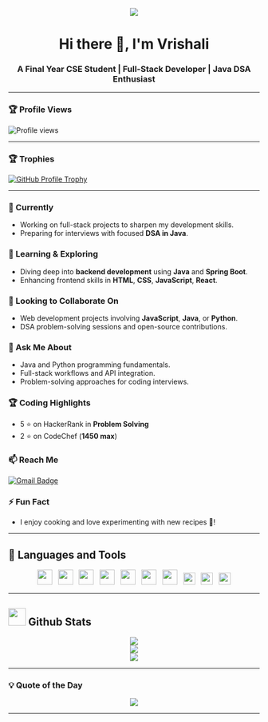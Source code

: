 <p align="center">
  <a href="https://github.com/Vrishali34">
    <img src="https://readme-typing-svg.herokuapp.com/?lines=Full-Stack%20Web%20Developer;DSA%20Enthusiast;Java%20and%20Python%20Lover;Always%20Learning%20New%20Things...&center=true&width=500&height=75">
  </a>
</p>

<h1 align="center">Hi there 👋, I'm Vrishali </h1>
<h3 align="center">A Final Year CSE Student | Full-Stack Developer | Java DSA Enthusiast</h3>

---

### 🏆 Profile Views  
![Profile views](https://komarev.com/ghpvc/?username=vrishali-jadhav&color=brightgreen)

---
### 🏆  Trophies  
<p align="left">
  <a href="https://github.com/ryo-ma/github-profile-trophy">
    <img src="https://github-profile-trophy.vercel.app/?username=Vrishali34&theme=flat&row=1&margin-w=10" alt="GitHub Profile Trophy" />
  </a>
</p>

---

### 🔭 Currently
- Working on full-stack projects to sharpen my development skills.
- Preparing for interviews with focused **DSA in Java**.

### 🌱 Learning & Exploring
- Diving deep into **backend development** using **Java** and **Spring Boot**.
- Enhancing frontend skills in **HTML**, **CSS**, **JavaScript**, **React**.

### 👯 Looking to Collaborate On
- Web development projects involving **JavaScript**, **Java**, or **Python**.
- DSA problem-solving sessions and open-source contributions.

### 💬 Ask Me About
- Java and Python programming fundamentals.
- Full-stack workflows and API integration.
- Problem-solving approaches for coding interviews.

### 🏆 Coding Highlights
- 5 ⭐ on HackerRank in **Problem Solving**
- 2 ⭐ on CodeChef (**1450 max**)

### 📫 Reach Me
[![Gmail Badge](https://img.shields.io/badge/-jvrishali1@gmail.com-c14438?style=flat&logo=Gmail&logoColor=white&link=mailto:jvrishali1@gmail.com)](mailto:jvrishali1@gmail.com)

### ⚡ Fun Fact
- I enjoy cooking and love experimenting with new recipes 🍲!

---




## 🚀 Languages and Tools

<p align="center">
  <img src="https://cdn.jsdelivr.net/gh/devicons/devicon/icons/java/java-original.svg" width="30px" />
  &nbsp;
  <img src="https://cdn.jsdelivr.net/gh/devicons/devicon/icons/python/python-original.svg" width="30px" />
  &nbsp;
  <img src="https://cdn.jsdelivr.net/gh/devicons/devicon/icons/javascript/javascript-original.svg" width="30px" />
  &nbsp;
  <img src="https://cdn.jsdelivr.net/gh/devicons/devicon/icons/react/react-original.svg" width="30px" />
  &nbsp;
  <img src="https://cdn.jsdelivr.net/gh/devicons/devicon/icons/html5/html5-original.svg" width="30px" />
  &nbsp;
  <img src="https://cdn.jsdelivr.net/gh/devicons/devicon/icons/css3/css3-original.svg" width="30px" />
  &nbsp;
  <img src="https://cdn.jsdelivr.net/gh/devicons/devicon/icons/nodejs/nodejs-original.svg" width="30px" />
  &nbsp;
  <img src="https://cdn.jsdelivr.net/gh/devicons/devicon/icons/mongodb/mongodb-original.svg" width="24px" />
  &nbsp;
  <img src="https://cdn.jsdelivr.net/gh/devicons/devicon/icons/git/git-original.svg" width="24px" />
  &nbsp;
  <img src="https://cdn.jsdelivr.net/gh/devicons/devicon/icons/github/github-original.svg" width="24px" />
</p>


---


## <img src="https://media.giphy.com/media/iY8CRBdQXODJSCERIr/giphy.gif" width="35"><b>  Github Stats </b> 

<p align="center">
  <img src="https://github-readme-stats.vercel.app/api?username=Vrishali34&show_icons=true&count_private=true&hide=prs&title_color=0044ff&text_color=333&icon_color=0044ff&bg_color=ffffff&hide_border=true" />
  <br/>
  <img src="https://github-readme-stats.vercel.app/api/top-langs/?username=Vrishali34&layout=compact&title_color=0044ff&text_color=333&bg_color=ffffff&hide_border=true" />
  <br/>
  <a href="https://git.io/streak-stats">
    <img src="https://github-readme-streak-stats.herokuapp.com?user=Vrishali34&theme=default&hide_border=true" />
  </a>
</p>

---

### 💡 Quote of the Day

<p align="center">
  <img src="https://img.shields.io/badge/💬%20Quote-Consistency%20is%20the%20key-blueviolet?style=for-the-badge" />
</p>

---
